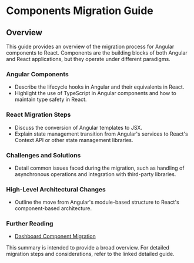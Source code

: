 # Components Migration Guide

## Overview

This guide provides an overview of the migration process for Angular components to React. Components are the building blocks of both Angular and React applications, but they operate under different paradigms.

### Angular Components

- Describe the lifecycle hooks in Angular and their equivalents in React.
- Highlight the use of TypeScript in Angular components and how to maintain type safety in React.

### React Migration Steps

- Discuss the conversion of Angular templates to JSX.
- Explain state management transition from Angular's services to React's Context API or other state management libraries.

### Challenges and Solutions

- Detail common issues faced during the migration, such as handling of asynchronous operations and integration with third-party libraries.

### High-Level Architectural Changes

- Outline the move from Angular's module-based structure to React's component-based architecture.

### Further Reading

- [Dashboard Component Migration](./dashboard-component-migration.md)

This summary is intended to provide a broad overview. For detailed migration steps and considerations, refer to the linked detailed guide.